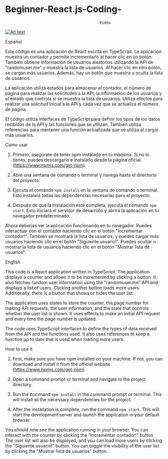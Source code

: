 # Beginner-React.js-Coding-
                                              Video
                      
[![Alt text](https://img.youtube.com/vi/IbJFERe9F9w/0.jpg)](https://www.youtube.com/watch?v=UiPKBAFxC5I) 

Español

Este código es una aplicación de React escrita en TypeScript. La aplicación muestra un contador y permite incrementarlo al hacer clic en un botón. También obtiene información de usuarios aleatorios utilizando la API de "randomuser.me" y muestra la lista de usuarios. Al hacer clic en otro botón, se cargan más usuarios. Además, hay un botón que muestra u oculta la lista de usuarios.

La aplicación utiliza estados para almacenar el contador, el número de página para realizar las solicitudes a la API, la información de los usuarios y el estado que controla si se muestra la lista de usuarios. Utiliza efectos para realizar una solicitud inicial a la API y cada vez que se actualiza el número de página.

El código utiliza interfaces de TypeScript para definir los tipos de los datos recibidos de la API y las funciones que se utilizan. También utiliza referencias para mantener una función actualizada que se utiliza al cargar más usuarios.


Como usar

1. Primero, asegúrate de tener npm instalado en tu máquina. Si no lo tienes, puedes descargarlo e instalarlo desde la página oficial (https://www.npmjs.com/get-npm).

2. Abre una ventana de comando o terminal y navega hasta el directorio del proyecto.

3. Ejecuta el comando `npm install` en la ventana de comando o terminal. Esto instalará todas las dependencias necesarias para el proyecto.

4. Después de que la instalación esté completa, ejecuta el comando `npm start`. Esto iniciará el servidor de desarrollo y abrirá la aplicación en tu navegador predeterminado.

Ahora deberías ver la aplicación funcionando en tu navegador. Puedes interactuar con el contador haciendo clic en el botón "Incrementar contador!". También se mostrará la lista de usuarios, y puedes cargar más usuarios haciendo clic en el botón "Siguiente usuario!". Puedes ocultar o mostrar la lista de usuarios haciendo clic en el botón "Mostrar lista de usuarios".


English

This code is a React application written in TypeScript. The application displays a counter and allows it to be incremented by clicking a button. It also fetches random user information using the "randomuser.me" API and displays a list of users. Clicking another button loads more users. Additionally, there is a button that shows or hides the user list.

The application uses states to store the counter, the page number for making API requests, the user information, and the state that controls whether the user list is shown. It uses effects to make an initial API request and every time the page number is updated.

The code uses TypeScript interfaces to define the types of data received from the API and the functions used. It also uses references to keep a function up to date that is used when loading more users.



How to use it

1. First, make sure you have npm installed on your machine. If not, you can download and install it from the official website (https://www.npmjs.com/get-npm).

2. Open a command prompt or terminal and navigate to the project directory.

3. Run the command `npm install` in the command prompt or terminal. This will install all the necessary dependencies for the project.

4. After the installation is complete, run the command `npm start`. This will start the development server and launch the application in your default browser.

You should now see the application running in your browser. You can interact with the counter by clicking the "Incrementar contador!" button. The user list will also be displayed, and you can load more users by clicking the "Siguiente usuario!" button. You can toggle the visibility of the user list by clicking the "Mostrar lista de usuarios" button.


